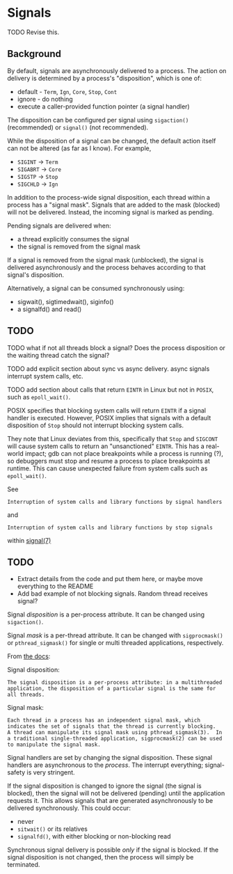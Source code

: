 # Signals

TODO Revise this.

## Background

By default, signals are asynchronously delivered to a process.
The action on delivery is determined by a process's "disposition", which is one of:

  * default - `Term`, `Ign`, `Core`, `Stop`, `Cont`
  * ignore - do nothing
  * execute a caller-provided function pointer (a signal handler)

The disposition can be configured per signal using `sigaction()` (recommended) or `signal()` (not recommended).

While the disposition of a signal can be changed, the default action itself can not be altered (as far as I know).
For example,

  * `SIGINT` -> `Term`
  * `SIGABRT` -> `Core`
  * `SIGSTP` -> `Stop`
  * `SIGCHLD` -> `Ign`

In addition to the process-wide signal disposition, each thread within a process has a "signal mask".
Signals that are added to the mask (blocked) will not be delivered.
Instead, the incoming signal is marked as pending.

Pending signals are delivered when:

  * a thread explicitly consumes the signal
  * the signal is removed from the signal mask

If a signal is removed from the signal mask (unblocked),
the signal is delivered asynchronously and the process behaves according to that signal's disposition.

Alternatively, a signal can be consumed synchronously using:

  * sigwait(), sigtimedwait(), siginfo()
  * a signalfd() and read()


## TODO

TODO what if not all threads block a signal?
Does the process disposition or the waiting thread catch the signal?

TODO add explicit section about sync vs async delivery.
async signals interrupt system calls, etc.

TODO add section about calls that return `EINTR` in Linux but not in `POSIX`, such as `epoll_wait()`.

POSIX specifies that blocking system calls will return `EINTR` if a signal handler is executed.
However, POSIX implies that signals with a default disposition of `Stop` should not interrupt blocking system calls.

They note that Linux deviates from this, specifically that `Stop` and `SIGCONT` will cause system calls to
return an "unsanctioned" `EINTR`. This has a real-world impact;
gdb can not place breakpoints while a process is running (?),
so debuggers must stop and resume a process to place breakpoints at runtime.
This can cause unexpected failure from system calls such as `epoll_wait()`.

See

    Interruption of system calls and library functions by signal handlers

and

    Interruption of system calls and library functions by stop signals

within
[signal(7)](https://man7.org/linux/man-pages/man7/signal.7.html)

## TODO

  * Extract details from the code and put them here, or maybe move everything to the README
  * Add bad example of not blocking signals. Random thread receives signal?

Signal *disposition* is a per-process attribute.
It can be changed using `sigaction()`.

Signal *mask* is a per-thread attribute.
It can be changed with `sigprocmask()` or `pthread_sigmask()` for single or multi threaded applications, respectively.

From [the docs](https://man7.org/linux/man-pages/man7/signal.7.html):

Signal disposition:

    The signal disposition is a per-process attribute: in a multithreaded
    application, the disposition of a particular signal is the same for
    all threads.

Signal mask:

    Each thread in a process has an independent signal mask, which
    indicates the set of signals that the thread is currently blocking.
    A thread can manipulate its signal mask using pthread_sigmask(3).  In
    a traditional single-threaded application, sigprocmask(2) can be used
    to manipulate the signal mask.


Signal handlers are set by changing the signal disposition.
These signal handlers are asynchronous to the *process*.
The interrupt everything; signal-safety is very stringent.

If the signal disposition is changed to ignore the signal (the signal is blocked),
then the signal will not be delivered (pending) until the application requests it.
This allows signals that are generated asynchronously to be delivered synchronously.
This could occur:

  * never
  * `sitwait()` or its relatives
  * `signalfd()`, with either blocking or non-blocking read

Synchronous signal delivery is possible *only* if the signal is blocked.
If the signal disposition is not changed, then the process will simply be terminated.
